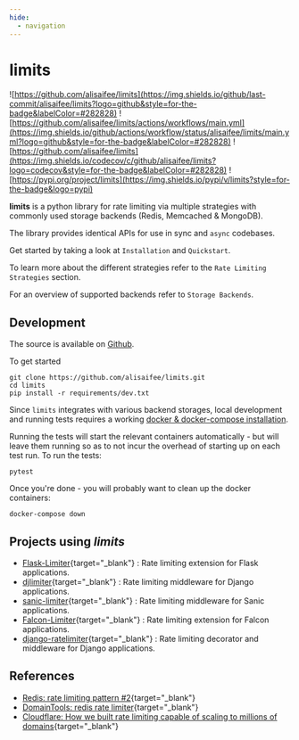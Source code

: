 ```yaml
---
hide:
  - navigation
---
```


# limits

![https://github.com/alisaifee/limits](https://img.shields.io/github/last-commit/alisaifee/limits?logo=github&style=for-the-badge&labelColor=#282828)
![https://github.com/alisaifee/limits/actions/workflows/main.yml](https://img.shields.io/github/actions/workflow/status/alisaifee/limits/main.yml?logo=github&style=for-the-badge&labelColor=#282828)
![https://github.com/alisaifee/limits](https://img.shields.io/codecov/c/github/alisaifee/limits?logo=codecov&style=for-the-badge&labelColor=#282828)
![https://pypi.org/project/limits](https://img.shields.io/pypi/v/limits?style=for-the-badge&logo=pypi)

**limits** is a python library for rate limiting via multiple strategies with commonly used storage backends (Redis, Memcached & MongoDB).

The library provides identical APIs for use in sync and `async` codebases.

Get started by taking a look at `Installation` and `Quickstart`.

To learn more about the different strategies refer to the `Rate Limiting Strategies` section.

For an overview of supported backends refer to `Storage Backends`.

## Development

The source is available on [Github](https://github.com/alisaifee/limits).

To get started

``` shell
git clone https://github.com/alisaifee/limits.git
cd limits
pip install -r requirements/dev.txt
```

Since `limits` integrates with various backend storages, local development and running tests
requires a working [docker & docker-compose installation](https://docs.docker.com/compose/gettingstarted/).

Running the tests will start the relevant containers automatically - but will leave them running
so as to not incur the overhead of starting up on each test run. To run the tests:

``` shell
pytest
```

Once you're done - you will probably want to clean up the docker containers:

``` shell
docker-compose down
```

## Projects using *limits*

- [Flask-Limiter](http://flask-limiter.readthedocs.org){target="_blank"} : Rate limiting extension for Flask applications.
- [djlimiter](http://djlimiter.readthedocs.org){target="_blank"} : Rate limiting middleware for Django applications.
- [sanic-limiter](https://github.com/bohea/sanic-limiter){target="_blank"} : Rate limiting middleware for Sanic applications.
- [Falcon-Limiter](https://falcon-limiter.readthedocs.org){target="_blank"} : Rate limiting extension for Falcon applications.
- [django-ratelimiter](https://andriykohut.github.io/django-ratelimiter/){target="_blank"} : Rate limiting decorator and middleware for Django applications.

## References

- [Redis: rate limiting pattern #2](http://redis.io/commands/INCR){target="_blank"}
- [DomainTools: redis rate limiter](https://github.com/DomainTools/rate-limit){target="_blank"}
- [Cloudflare: How we built rate limiting capable of scaling to millions of domains](https://blog.cloudflare.com/counting-things-a-lot-of-different-things/){target="_blank"}
